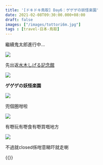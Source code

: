 ```yaml
---
title: '[ドキドキ鳥取] Day6：ゲゲゲの妖怪楽園'
date: 2021-02-08T09:30:00.000+08:00
draft: false
images: ["/images/tottori6m.jpg"]
tags : [travel-日本-鳥取]
---
```

繼續鬼太郎進行中...

![](/images/tottori6m0.jpg)

先出返[水木しげる記念館](https://hidie.net/tottori6l/)  

![](/images/tottori6m1.jpg)

**ゲゲゲの妖怪楽園**  

![](/images/tottori6m.jpg)

兜個圈咁啦  

![](/images/tottori6m2.jpg)

有嘢玩有嘢食有嘢買嘅地方  

![](/images/tottori6m3.jpg)

不過就closed係咁意睇吓就走喇  




    
  
{{<tottori>}}  
